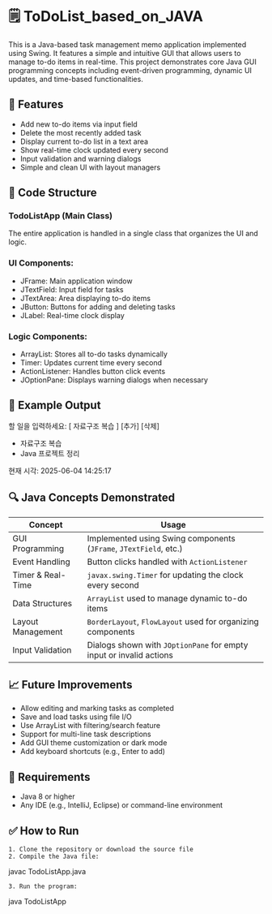 # 🗒️ ToDoList_based_on_JAVA
This is a Java-based task management memo application implemented using Swing. It features a simple and intuitive GUI that allows users to manage to-do items in real-time. This project demonstrates core Java GUI programming concepts including event-driven programming, dynamic UI updates, and time-based functionalities.

## 📌 Features

- Add new to-do items via input field
- Delete the most recently added task
- Display current to-do list in a text area
- Show real-time clock updated every second
- Input validation and warning dialogs
- Simple and clean UI with layout managers

## 🧱 Code Structure

### TodoListApp (Main Class)

The entire application is handled in a single class that organizes the UI and logic.

### UI Components:
- JFrame: Main application window
- JTextField: Input field for tasks
- JTextArea: Area displaying to-do items
- JButton: Buttons for adding and deleting tasks
- JLabel: Real-time clock display

### Logic Components:
- ArrayList<String>: Stores all to-do tasks dynamically
- Timer: Updates current time every second
- ActionListener: Handles button click events
- JOptionPane: Displays warning dialogs when necessary

## 🔄 Example Output

할 일을 입력하세요: [ 자료구조 복습 ] [추가] [삭제]

- 자료구조 복습
- Java 프로젝트 정리

현재 시각: 2025-06-04 14:25:17

## 🔍 Java Concepts Demonstrated

| Concept           | Usage                                                                 |
|-------------------|------------------------------------------------------------------------|
| GUI Programming   | Implemented using Swing components (`JFrame`, `JTextField`, etc.)     |
| Event Handling    | Button clicks handled with `ActionListener`                           |
| Timer & Real-Time | `javax.swing.Timer` for updating the clock every second               |
| Data Structures   | `ArrayList` used to manage dynamic to-do items                         |
| Layout Management | `BorderLayout`, `FlowLayout` used for organizing components           |
| Input Validation  | Dialogs shown with `JOptionPane` for empty input or invalid actions   |

## 📈 Future Improvements

- Allow editing and marking tasks as completed
- Save and load tasks using file I/O
- Use ArrayList<String> with filtering/search feature
- Support for multi-line task descriptions
- Add GUI theme customization or dark mode
- Add keyboard shortcuts (e.g., Enter to add)

## 📎 Requirements

- Java 8 or higher
- Any IDE (e.g., IntelliJ, Eclipse) or command-line environment

## ✅ How to Run

	1. Clone the repository or download the source file
	2. Compile the Java file:

javac TodoListApp.java

	3. Run the program:

java TodoListApp
